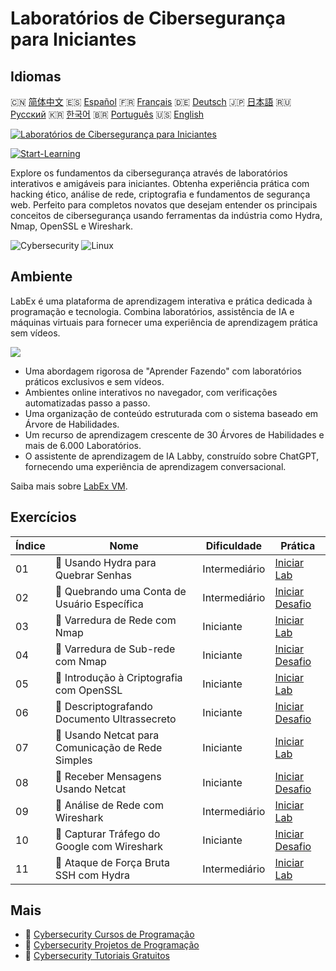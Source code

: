 # Laboratórios de Cibersegurança para Iniciantes

## Idiomas

🇨🇳 [简体中文](README_zh.md) 🇪🇸 [Español](README_es.md) 🇫🇷 [Français](README_fr.md) 🇩🇪 [Deutsch](README_de.md) 🇯🇵 [日本語](README_ja.md) 🇷🇺 [Русский](README_ru.md) 🇰🇷 [한국어](README_ko.md) 🇧🇷 [Português](README_pt.md) 🇺🇸 [English](README.md) 

[![Laboratórios de Cibersegurança para Iniciantes](https://cover-creator.labex.io/cybersecurity-labs-for-beginners.png?lang=pt)](https://labex.io/pt/courses/cybersecurity-labs-for-beginners)

[![Start-Learning](https://img.shields.io/badge/Start-Learning-whitesmoke?style=for-the-badge)](https://labex.io/pt/courses/cybersecurity-labs-for-beginners)

Explore os fundamentos da cibersegurança através de laboratórios interativos e amigáveis para iniciantes. Obtenha experiência prática com hacking ético, análise de rede, criptografia e fundamentos de segurança web. Perfeito para completos novatos que desejam entender os principais conceitos de cibersegurança usando ferramentas da indústria como Hydra, Nmap, OpenSSL e Wireshark.

![Cybersecurity](https://img.shields.io/badge/Cybersecurity-whitesmoke?style=for-the-badge&logo=cybersecurity)
![Linux](https://img.shields.io/badge/Linux-whitesmoke?style=for-the-badge&logo=linux)


## Ambiente

LabEx é uma plataforma de aprendizagem interativa e prática dedicada à programação e tecnologia. Combina laboratórios, assistência de IA e máquinas virtuais para fornecer uma experiência de aprendizagem prática sem vídeos.

![](https://tutorial-screenshot.getvm.io/images/vm-1725247253.png)

- Uma abordagem rigorosa de "Aprender Fazendo" com laboratórios práticos exclusivos e sem vídeos.
- Ambientes online interativos no navegador, com verificações automatizadas passo a passo.
- Uma organização de conteúdo estruturada com o sistema baseado em Árvore de Habilidades.
- Um recurso de aprendizagem crescente de 30 Árvores de Habilidades e mais de 6.000 Laboratórios.
- O assistente de aprendizagem de IA Labby, construído sobre ChatGPT, fornecendo uma experiência de aprendizagem conversacional.

Saiba mais sobre [LabEx VM](https://support.labex.io/using-labex/virtual-machine).

## Exercícios

|   Índice | Nome                                              | Dificuldade   | Prática                                                                                                                            |
|----------|---------------------------------------------------|---------------|------------------------------------------------------------------------------------------------------------------------------------|
|       01 | 📖 Usando Hydra para Quebrar Senhas               | Intermediário | <a target='_blank' href='https://labex.io/pt/tutorials/linux-using-hydra-to-crack-passwords-415960'>Iniciar Lab</a>                |
|       02 | 🎯 Quebrando uma Conta de Usuário Específica      | Intermediário | <a target='_blank' href='https://labex.io/pt/tutorials/linux-cracking-a-specific-user-account-415951'>Iniciar Desafio</a>          |
|       03 | 📖 Varredura de Rede com Nmap                     | Iniciante     | <a target='_blank' href='https://labex.io/pt/tutorials/nmap-network-scanning-with-nmap-415959'>Iniciar Lab</a>                     |
|       04 | 🎯 Varredura de Sub-rede com Nmap                 | Iniciante     | <a target='_blank' href='https://labex.io/pt/tutorials/nmap-scanning-subnet-with-nmap-415954'>Iniciar Desafio</a>                  |
|       05 | 📖 Introdução à Criptografia com OpenSSL          | Iniciante     | <a target='_blank' href='https://labex.io/pt/tutorials/linux-introduction-to-encryption-with-openssl-415957'>Iniciar Lab</a>       |
|       06 | 🎯 Descriptografando Documento Ultrassecreto      | Iniciante     | <a target='_blank' href='https://labex.io/pt/tutorials/linux-decrypting-top-secret-document-415952'>Iniciar Desafio</a>            |
|       07 | 📖 Usando Netcat para Comunicação de Rede Simples | Iniciante     | <a target='_blank' href='https://labex.io/pt/labs/linux-using-netcat-for-simple-network-communication-415961'>Iniciar Lab</a>      |
|       08 | 🎯 Receber Mensagens Usando Netcat                | Iniciante     | <a target='_blank' href='https://labex.io/pt/tutorials/linux-receive-messages-using-netcat-415953'>Iniciar Desafio</a>             |
|       09 | 📖 Análise de Rede com Wireshark                  | Intermediário | <a target='_blank' href='https://labex.io/pt/tutorials/wireshark-network-analysis-with-wireshark-415958'>Iniciar Lab</a>           |
|       10 | 🎯 Capturar Tráfego do Google com Wireshark       | Iniciante     | <a target='_blank' href='https://labex.io/pt/tutorials/wireshark-capture-google-traffic-with-wireshark-415948'>Iniciar Desafio</a> |
|       11 | 📖 Ataque de Força Bruta SSH com Hydra            | Intermediário | <a target='_blank' href='https://labex.io/pt/tutorials/hydra-brute-force-ssh-in-hydra-549926'>Iniciar Lab</a>                      |

## Mais

- 🔗 [Cybersecurity Cursos de Programação](https://github.com/labex-labs/awesome-programming-courses)
- 🔗 [Cybersecurity Projetos de Programação](https://github.com/labex-labs/awesome-programming-projects)
- 🔗 [Cybersecurity Tutoriais Gratuitos](https://github.com/labex-labs/cybersecurity-free-tutorials)


